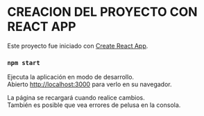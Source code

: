 
# CREACION DEL PROYECTO CON REACT APP
Este proyecto fue iniciado con [Create React App](https://github.com/facebook/create-react-app).

### `npm start`

Ejecuta la aplicación en modo de desarrollo.\
Abierto [http://localhost:3000](http://localhost:3000) para verlo en su navegador.

La página se recargará cuando realice cambios.\
También es posible que vea errores de pelusa en la consola.
